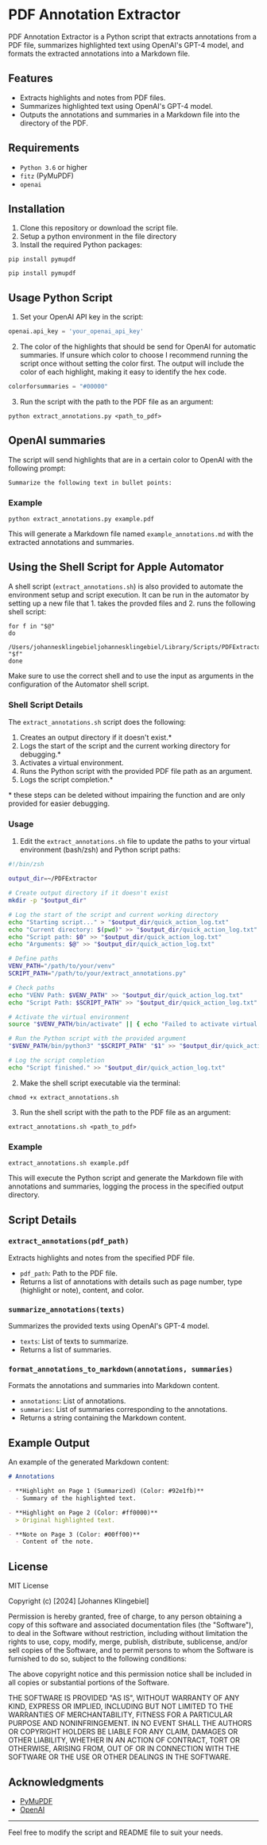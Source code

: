 # PDF Annotation Extractor

PDF Annotation Extractor is a Python script that extracts annotations from a PDF file, summarizes highlighted text using OpenAI's GPT-4 model, and formats the extracted annotations into a Markdown file.

## Features

- Extracts highlights and notes from PDF files.
- Summarizes highlighted text using OpenAI's GPT-4 model.
- Outputs the annotations and summaries in a Markdown file into the directory of the PDF.

## Requirements

- `Python 3.6` or higher
- `fitz` (PyMuPDF)
- `openai`

## Installation
1. Clone this repository or download the script file.
2. Setup a python environment in the file directory
3. Install the required Python packages:

```
pip install pymupdf
```

```
pip install pymupdf
```

## Usage Python Script

1. Set your OpenAI API key in the script:

```python
openai.api_key = 'your_openai_api_key'
```

2. The color of the highlights that should be send for OpenAI for automatic summaries. If unsure which color to choose I recommend running the script once without setting the color first. The output will include the color of each highlight, making it easy to identify the hex code.

```python
colorforsummaries = "#00000"
```

3. Run the script with the path to the PDF file as an argument:

```
python extract_annotations.py <path_to_pdf>
```

## OpenAI summaries

The script will send highlights that are in a certain color to OpenAI with the following prompt:

```
Summarize the following text in bullet points:
```

### Example

```
python extract_annotations.py example.pdf
```

This will generate a Markdown file named `example_annotations.md` with the extracted annotations and summaries.

## Using the Shell Script for Apple Automator

A shell script (`extract_annotations.sh`) is also provided to automate the environment setup and script execution. It can be run in the automator by setting up a new file that 1. takes the provded files and 2. runs the following shell script:

```
for f in "$@"
do
  /Users/johannesklingebieljohannesklingebiel/Library/Scripts/PDFExtractor/run_python_script.sh "$f"
done
```

Make sure to use the correct shell and to use the input as arguments in the configuration of the Automator shell script.

### Shell Script Details

The `extract_annotations.sh` script does the following:

1. Creates an output directory if it doesn't exist.*
2. Logs the start of the script and the current working directory for debugging.*
3. Activates a virtual environment.
4. Runs the Python script with the provided PDF file path as an argument.
5. Logs the script completion.*

\* these steps can be deleted without impairing the function and are only provided for easier debugging.

### Usage

1. Edit the `extract_annotations.sh` file to update the paths to your virtual environment (bash/zsh) and Python script paths:

```sh
#!/bin/zsh

output_dir=~/PDFExtractor

# Create output directory if it doesn't exist
mkdir -p "$output_dir"

# Log the start of the script and current working directory
echo "Starting script..." > "$output_dir/quick_action_log.txt"
echo "Current directory: $(pwd)" >> "$output_dir/quick_action_log.txt"
echo "Script path: $0" >> "$output_dir/quick_action_log.txt"
echo "Arguments: $@" >> "$output_dir/quick_action_log.txt"

# Define paths
VENV_PATH="/path/to/your/venv"
SCRIPT_PATH="/path/to/your/extract_annotations.py"

# Check paths
echo "VENV Path: $VENV_PATH" >> "$output_dir/quick_action_log.txt"
echo "Script Path: $SCRIPT_PATH" >> "$output_dir/quick_action_log.txt"

# Activate the virtual environment
source "$VENV_PATH/bin/activate" || { echo "Failed to activate virtual environment" >> "$output_dir/quick_action_log.txt"; exit 1; }

# Run the Python script with the provided argument
"$VENV_PATH/bin/python3" "$SCRIPT_PATH" "$1" >> "$output_dir/quick_action_log.txt" 2>&1

# Log the script completion
echo "Script finished." >> "$output_dir/quick_action_log.txt"
```

2. Make the shell script executable via the terminal:

```
chmod +x extract_annotations.sh
```

3. Run the shell script with the path to the PDF file as an argument:

```
extract_annotations.sh <path_to_pdf>
```

### Example

```
extract_annotations.sh example.pdf
```

This will execute the Python script and generate the Markdown file with annotations and summaries, logging the process in the specified output directory.

## Script Details

### `extract_annotations(pdf_path)`

Extracts highlights and notes from the specified PDF file.

- `pdf_path`: Path to the PDF file.
- Returns a list of annotations with details such as page number, type (highlight or note), content, and color.

### `summarize_annotations(texts)`

Summarizes the provided texts using OpenAI's GPT-4 model.

- `texts`: List of texts to summarize.
- Returns a list of summaries.

### `format_annotations_to_markdown(annotations, summaries)`

Formats the annotations and summaries into Markdown content.

- `annotations`: List of annotations.
- `summaries`: List of summaries corresponding to the annotations.
- Returns a string containing the Markdown content.

## Example Output

An example of the generated Markdown content:

```markdown
# Annotations

- **Highlight on Page 1 (Summarized) (Color: #92e1fb)**
  - Summary of the highlighted text.

- **Highlight on Page 2 (Color: #ff0000)**
  > Original highlighted text.

- **Note on Page 3 (Color: #00ff00)**
  - Content of the note.
```

## License

MIT License

Copyright (c) [2024] [Johannes Klingebiel]

Permission is hereby granted, free of charge, to any person obtaining a copy
of this software and associated documentation files (the "Software"), to deal
in the Software without restriction, including without limitation the rights
to use, copy, modify, merge, publish, distribute, sublicense, and/or sell
copies of the Software, and to permit persons to whom the Software is
furnished to do so, subject to the following conditions:

The above copyright notice and this permission notice shall be included in all
copies or substantial portions of the Software.

THE SOFTWARE IS PROVIDED "AS IS", WITHOUT WARRANTY OF ANY KIND, EXPRESS OR
IMPLIED, INCLUDING BUT NOT LIMITED TO THE WARRANTIES OF MERCHANTABILITY,
FITNESS FOR A PARTICULAR PURPOSE AND NONINFRINGEMENT. IN NO EVENT SHALL THE
AUTHORS OR COPYRIGHT HOLDERS BE LIABLE FOR ANY CLAIM, DAMAGES OR OTHER
LIABILITY, WHETHER IN AN ACTION OF CONTRACT, TORT OR OTHERWISE, ARISING FROM,
OUT OF OR IN CONNECTION WITH THE SOFTWARE OR THE USE OR OTHER DEALINGS IN THE
SOFTWARE.

## Acknowledgments

- [PyMuPDF](https://github.com/pymupdf/PyMuPDF)
- [OpenAI](https://www.openai.com)

---

Feel free to modify the script and README file to suit your needs.